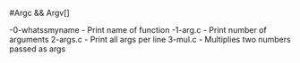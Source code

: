 #Argc && Argv[]

-0-whatssmyname - Print name of function
-1-arg.c - Print number of arguments
2-args.c - Print all args per line
3-mul.c - Multiplies two numbers passed as args
